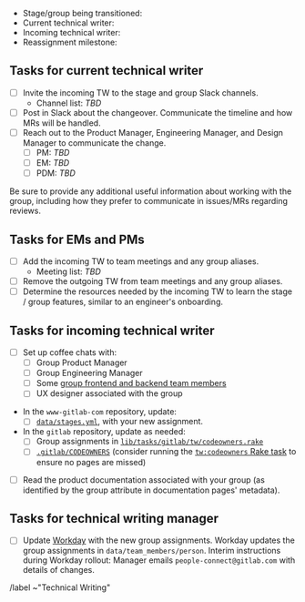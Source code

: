 <!-- The issue name should be in the form: Transition [stage]/[group] TW assignment to [new writer] -->
<!-- Create separate issues for each group being transitioned to a different technical writer. -->

- Stage/group being transitioned: 
- Current technical writer: 
- Incoming technical writer: 
- Reassignment milestone: 

## Tasks for current technical writer

- [ ] Invite the incoming TW to the stage and group Slack channels.
  - Channel list: _TBD_
- [ ] Post in Slack about the changeover. Communicate the timeline and how MRs will be handled.
- [ ] Reach out to the Product Manager, Engineering Manager, and Design Manager to communicate the change.
  - [ ] PM:  _TBD_
  - [ ] EM:  _TBD_
  - [ ] PDM: _TBD_

Be sure to provide any additional useful information about working with the group, including
how they prefer to communicate in issues/MRs regarding reviews.

## Tasks for EMs and PMs

- [ ] Add the incoming TW to team meetings and any group aliases.
  - Meeting list: _TBD_
- [ ] Remove the outgoing TW from team meetings and any group aliases.
- [ ] Determine the resources needed by the incoming TW to learn the stage / group
  features, similar to an engineer's onboarding.

## Tasks for incoming technical writer

- [ ] Set up coffee chats with:
  - [ ] Group Product Manager
  - [ ] Group Engineering Manager
  - [ ] Some [group frontend and backend team members](https://about.gitlab.com/handbook/product/categories/)
  - [ ] UX designer associated with the group
- In the `www-gitlab-com` repository, update:
  - [ ] [`data/stages.yml`](https://gitlab.com/gitlab-com/www-gitlab-com/-/blob/master/data/stages.yml), with your new assignment.
- In the `gitlab` repository, update as needed:
  - [ ] Group assignments in [`lib/tasks/gitlab/tw/codeowners.rake`](https://gitlab.com/gitlab-org/gitlab/blob/master/lib/tasks/gitlab/tw/codeowners.rake)
  - [ ] [`.gitlab/CODEOWNERS`](https://gitlab.com/gitlab-org/gitlab/-/blob/master/.gitlab/CODEOWNERS) (consider running the [`tw:codeowners` Rake task](https://docs.gitlab.com/ee/development/documentation/#batch-updates-for-tw-metadata) to ensure no pages are missed)
- [ ] Read the product documentation associated with your group (as identified by the group attribute in documentation pages' metadata).

## Tasks for technical writing manager

- [ ] Update [Workday](https://about.gitlab.com/handbook/people-group/workday/workday-guide/) with the new group assignments. Workday updates the group assignments in `data/team_members/person`. Interim instructions during Workday rollout: Manager emails `people-connect@gitlab.com` with details of changes. 

/label ~"Technical Writing"
